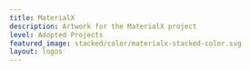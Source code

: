 ```yaml
---
title: MaterialX
description: Artwork for the MaterialX project
level: Adopted Projects
featured_image: stacked/color/materialx-stacked-color.svg
layout: logos
---
```

